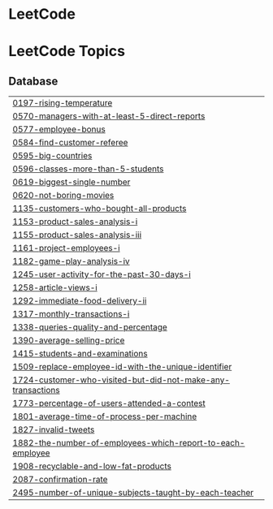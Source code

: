 # LeetCode   
<!---LeetCode Topics Start-->    
# LeetCode Topics    
## Database  
|  |
| ------- |   
| [0197-rising-temperature](https://github.com/kumod007/LeetCode/tree/master/0197-rising-temperature) |
| [0570-managers-with-at-least-5-direct-reports](https://github.com/kumod007/LeetCode/tree/master/0570-managers-with-at-least-5-direct-reports) |
| [0577-employee-bonus](https://github.com/kumod007/LeetCode/tree/master/0577-employee-bonus) |
| [0584-find-customer-referee](https://github.com/kumod007/LeetCode/tree/master/0584-find-customer-referee) |
| [0595-big-countries](https://github.com/kumod007/LeetCode/tree/master/0595-big-countries) |
| [0596-classes-more-than-5-students](https://github.com/kumod007/LeetCode/tree/master/0596-classes-more-than-5-students) |
| [0619-biggest-single-number](https://github.com/kumod007/LeetCode/tree/master/0619-biggest-single-number) |
| [0620-not-boring-movies](https://github.com/kumod007/LeetCode/tree/master/0620-not-boring-movies) |
| [1135-customers-who-bought-all-products](https://github.com/kumod007/LeetCode/tree/master/1135-customers-who-bought-all-products) |
| [1153-product-sales-analysis-i](https://github.com/kumod007/LeetCode/tree/master/1153-product-sales-analysis-i) |
| [1155-product-sales-analysis-iii](https://github.com/kumod007/LeetCode/tree/master/1155-product-sales-analysis-iii) |
| [1161-project-employees-i](https://github.com/kumod007/LeetCode/tree/master/1161-project-employees-i) |
| [1182-game-play-analysis-iv](https://github.com/kumod007/LeetCode/tree/master/1182-game-play-analysis-iv) |
| [1245-user-activity-for-the-past-30-days-i](https://github.com/kumod007/LeetCode/tree/master/1245-user-activity-for-the-past-30-days-i) |
| [1258-article-views-i](https://github.com/kumod007/LeetCode/tree/master/1258-article-views-i) |
| [1292-immediate-food-delivery-ii](https://github.com/kumod007/LeetCode/tree/master/1292-immediate-food-delivery-ii) |
| [1317-monthly-transactions-i](https://github.com/kumod007/LeetCode/tree/master/1317-monthly-transactions-i) |
| [1338-queries-quality-and-percentage](https://github.com/kumod007/LeetCode/tree/master/1338-queries-quality-and-percentage) |
| [1390-average-selling-price](https://github.com/kumod007/LeetCode/tree/master/1390-average-selling-price) |
| [1415-students-and-examinations](https://github.com/kumod007/LeetCode/tree/master/1415-students-and-examinations) |
| [1509-replace-employee-id-with-the-unique-identifier](https://github.com/kumod007/LeetCode/tree/master/1509-replace-employee-id-with-the-unique-identifier) |
| [1724-customer-who-visited-but-did-not-make-any-transactions](https://github.com/kumod007/LeetCode/tree/master/1724-customer-who-visited-but-did-not-make-any-transactions) |
| [1773-percentage-of-users-attended-a-contest](https://github.com/kumod007/LeetCode/tree/master/1773-percentage-of-users-attended-a-contest) |
| [1801-average-time-of-process-per-machine](https://github.com/kumod007/LeetCode/tree/master/1801-average-time-of-process-per-machine) |
| [1827-invalid-tweets](https://github.com/kumod007/LeetCode/tree/master/1827-invalid-tweets) |
| [1882-the-number-of-employees-which-report-to-each-employee](https://github.com/kumod007/LeetCode/tree/master/1882-the-number-of-employees-which-report-to-each-employee) |
| [1908-recyclable-and-low-fat-products](https://github.com/kumod007/LeetCode/tree/master/1908-recyclable-and-low-fat-products) |
| [2087-confirmation-rate](https://github.com/kumod007/LeetCode/tree/master/2087-confirmation-rate) |
| [2495-number-of-unique-subjects-taught-by-each-teacher](https://github.com/kumod007/LeetCode/tree/master/2495-number-of-unique-subjects-taught-by-each-teacher) |
<!---LeetCode Topics End-->
